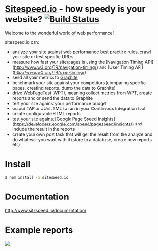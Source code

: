 <a href="http://www.sitespeed.io" target="_blank">Sitespeed.io</a> - how speedy is your website? [![Build Status](https://travis-ci.org/sitespeedio/sitespeed.io.svg?branch=master)](http://travis-ci.org/sitespeedio/sitespeed.io)
=============

Welcome to the wonderful world of web performance!

sitespeed.io can:
* analyze your site against web performance best practice rules, crawl your site or test specific URL:s
* measure how fast your site/pages is using the [Navigation Timing API] (http://www.w3.org/TR/navigation-timing/) and [User Timing API] (http://www.w3.org/TR/user-timing/)
* send all your metrics to [Graphite](graphite.wikidot.com)
* benchmark your site against your competitors (comparing specific pages, creating reports, dump the data to Graphite)
* drive [WebPageTest](www.webpagetest.org) (WPT), meaning collect metrics from WPT, create reports and or
send the data to Graphite
* test your site against your performance budget
* output TAP or JUnit XML to run in your Continuous Integration tool
* create configurable HTML reports
* test your site against [Google Page Speed Insights] (https://developers.google.com/speed/pagespeed/insights/) and include the result in the reports
* create your own post task that will get the result from the analyze and do whatever you want with it (store to a database, create new reports etc)

Install
=============
```bash
$ npm install -g sitespeed.io
```

Documentation
=============
http://www.sitespeed.io/documentation/

Example reports
=============
<img src="https://raw.githubusercontent.com/sitespeedio/sitespeed.io/master/doc/3.0-summary2.png">
